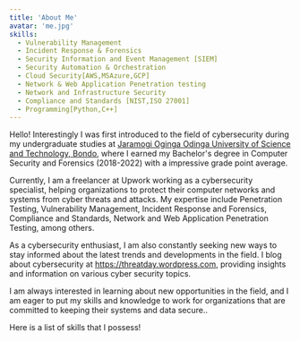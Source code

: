 ```yaml
---
title: 'About Me'
avatar: 'me.jpg'
skills:
  - Vulnerability Management
  - Incident Response & Forensics
  - Security Information and Event Management [SIEM]
  - Security Automation & Orchestration
  - Cloud Security[AWS,MSAzure,GCP]
  - Network & Web Application Penetration testing
  - Network and Infrastructure Security
  - Compliance and Standards [NIST,ISO 27001]
  - Programming[Python,C++]
---
```


Hello! Interestingly I was first introduced to the field of cybersecurity during my undergraduate studies at [Jaramogi Oginga Odinga University of Science and Technology, Bondo](https://www.jooust.ac.ke/), where I earned my Bachelor's degree in Computer Security and Forensics (2018-2022) with a impressive grade point average.

Currently, I am a freelancer at Upwork working as a cybersecurity specialist, helping organizations to protect their computer networks and systems from cyber threats and attacks. My expertise include Penetration Testing, Vulnerability Management, Incident Response and Forensics, Compliance and Standards, Network and Web Application Penetration Testing, among others.

As a cybersecurity enthusiast, I am also constantly seeking new ways to stay informed about the latest trends and developments in the field. I blog about cybersecurity at https://threatday.wordpress.com, providing insights and information on various cyber security topics.

I am always interested in learning about new opportunities in the field, and I am eager to put my skills and knowledge to work for organizations that are committed to keeping their systems and data secure..

Here is a list of skills that I possess!
